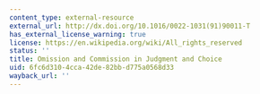 ```yaml
---
content_type: external-resource
external_url: http://dx.doi.org/10.1016/0022-1031(91)90011-T
has_external_license_warning: true
license: https://en.wikipedia.org/wiki/All_rights_reserved
status: ''
title: Omission and Commission in Judgment and Choice
uid: 6fc6d310-4cca-42de-82bb-d775a0568d33
wayback_url: ''
---
```

